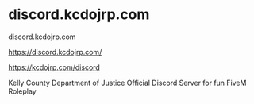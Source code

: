 # discord.kcdojrp.com
discord.kcdojrp.com

https://discord.kcdojrp.com/

https://kcdojrp.com/discord

Kelly County Department of Justice Official Discord Server for fun FiveM Roleplay 
